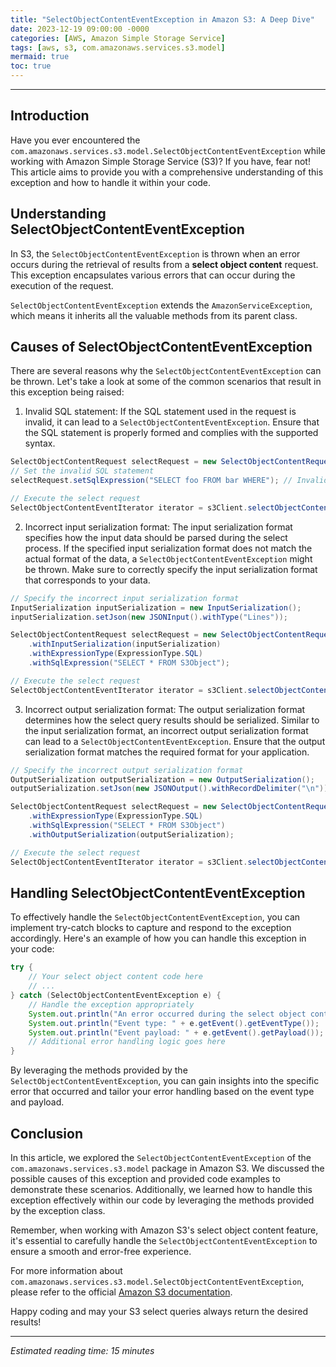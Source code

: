 ```yaml
---
title: "SelectObjectContentEventException in Amazon S3: A Deep Dive"
date: 2023-12-19 09:00:00 -0000
categories: [AWS, Amazon Simple Storage Service]
tags: [aws, s3, com.amazonaws.services.s3.model]
mermaid: true
toc: true
---
```



---

## Introduction

Have you ever encountered the `com.amazonaws.services.s3.model.SelectObjectContentEventException` while working with Amazon Simple Storage Service (S3)? If you have, fear not! This article aims to provide you with a comprehensive understanding of this exception and how to handle it within your code.

## Understanding SelectObjectContentEventException

In S3, the `SelectObjectContentEventException` is thrown when an error occurs during the retrieval of results from a **select object content** request. This exception encapsulates various errors that can occur during the execution of the request.

`SelectObjectContentEventException` extends the `AmazonServiceException`, which means it inherits all the valuable methods from its parent class.

## Causes of SelectObjectContentEventException

There are several reasons why the `SelectObjectContentEventException` can be thrown. Let's take a look at some of the common scenarios that result in this exception being raised:

1. Invalid SQL statement: If the SQL statement used in the request is invalid, it can lead to a `SelectObjectContentEventException`. Ensure that the SQL statement is properly formed and complies with the supported syntax.

```java
SelectObjectContentRequest selectRequest = new SelectObjectContentRequest();
// Set the invalid SQL statement
selectRequest.setSqlExpression("SELECT foo FROM bar WHERE"); // Invalid SQL statement ends with WHERE

// Execute the select request
SelectObjectContentEventIterator iterator = s3Client.selectObjectContent(selectRequest);
```

2. Incorrect input serialization format: The input serialization format specifies how the input data should be parsed during the select process. If the specified input serialization format does not match the actual format of the data, a `SelectObjectContentEventException` might be thrown. Make sure to correctly specify the input serialization format that corresponds to your data.

```java
// Specify the incorrect input serialization format
InputSerialization inputSerialization = new InputSerialization();
inputSerialization.setJson(new JSONInput().withType("Lines"));

SelectObjectContentRequest selectRequest = new SelectObjectContentRequest()
    .withInputSerialization(inputSerialization)
    .withExpressionType(ExpressionType.SQL)
    .withSqlExpression("SELECT * FROM S3Object");

// Execute the select request
SelectObjectContentEventIterator iterator = s3Client.selectObjectContent(selectRequest);
```

3. Incorrect output serialization format: The output serialization format determines how the select query results should be serialized. Similar to the input serialization format, an incorrect output serialization format can lead to a `SelectObjectContentEventException`. Ensure that the output serialization format matches the required format for your application.

```java
// Specify the incorrect output serialization format
OutputSerialization outputSerialization = new OutputSerialization();
outputSerialization.setJson(new JSONOutput().withRecordDelimiter("\n"));

SelectObjectContentRequest selectRequest = new SelectObjectContentRequest()
    .withExpressionType(ExpressionType.SQL)
    .withSqlExpression("SELECT * FROM S3Object")
    .withOutputSerialization(outputSerialization);

// Execute the select request
SelectObjectContentEventIterator iterator = s3Client.selectObjectContent(selectRequest);
```

## Handling SelectObjectContentEventException

To effectively handle the `SelectObjectContentEventException`, you can implement try-catch blocks to capture and respond to the exception accordingly. Here's an example of how you can handle this exception in your code:

```java
try {
    // Your select object content code here
    // ...
} catch (SelectObjectContentEventException e) {
    // Handle the exception appropriately
    System.out.println("An error occurred during the select object content operation: " + e.getMessage());
    System.out.println("Event type: " + e.getEvent().getEventType());
    System.out.println("Event payload: " + e.getEvent().getPayload());
    // Additional error handling logic goes here
}
```

By leveraging the methods provided by the `SelectObjectContentEventException`, you can gain insights into the specific error that occurred and tailor your error handling based on the event type and payload.

## Conclusion

In this article, we explored the `SelectObjectContentEventException` of the `com.amazonaws.services.s3.model` package in Amazon S3. We discussed the possible causes of this exception and provided code examples to demonstrate these scenarios. Additionally, we learned how to handle this exception effectively within our code by leveraging the methods provided by the exception class.

Remember, when working with Amazon S3's select object content feature, it's essential to carefully handle the `SelectObjectContentEventException` to ensure a smooth and error-free experience.

For more information about `com.amazonaws.services.s3.model.SelectObjectContentEventException`, please refer to the official [Amazon S3 documentation](https://docs.aws.amazon.com/AmazonS3/latest/API/ErrorResponses.html#Select_Range-Errors).

Happy coding and may your S3 select queries always return the desired results!

---

*Estimated reading time: 15 minutes*
